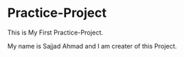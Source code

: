 # Practice-Project
This is My First Practice-Project.


My name is Sajjad Ahmad and I am creater of this Project.
